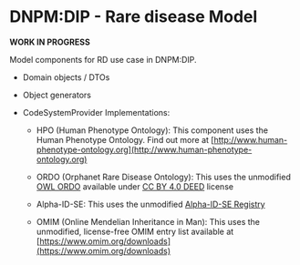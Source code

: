# DNPM:DIP - Rare disease Model

**WORK IN PROGRESS**

Model components for RD use case in DNPM:DIP.

* Domain objects / DTOs

* Object generators

* CodeSystemProvider Implementations:

   * HPO (Human Phenotype Ontology): This component uses the Human Phenotype Ontology. Find out more at [http://www.human-phenotype-ontology.org](http://www.human-phenotype-ontology.org)
 
   * ORDO (Orphanet Rare Disease Ontology): This uses the unmodified [OWL ORDO](https://www.orphadata.com/ordo/) available under [CC BY 4.0 DEED](https://creativecommons.org/licenses/by/4.0/) license

   * Alpha-ID-SE: This uses the unmodified [Alpha-ID-SE Registry](https://www.bfarm.de/DE/Kodiersysteme/Terminologien/Alpha-ID-SE/_node.html)

   * OMIM (Online Mendelian Inheritance in Man): This uses the unmodified, license-free OMIM entry list available at [https://www.omim.org/downloads](https://www.omim.org/downloads)


